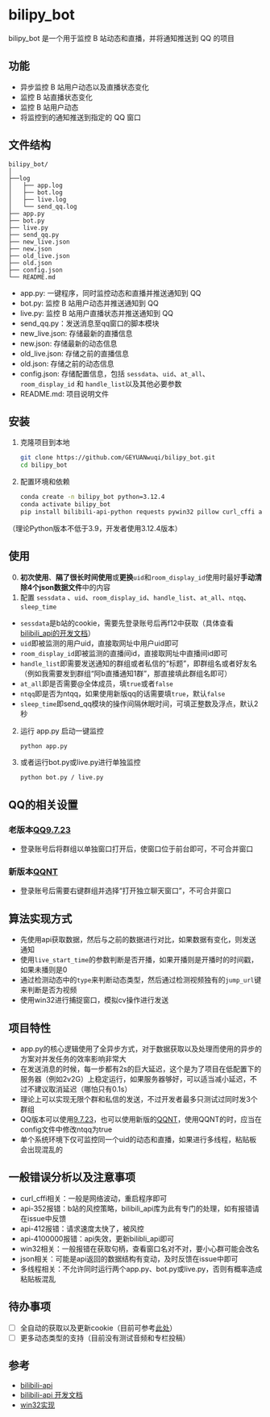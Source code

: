 # bilipy_bot

bilipy_bot 是一个用于监控 B 站动态和直播，并将通知推送到 QQ 的项目

## 功能

- 异步监控 B 站用户动态以及直播状态变化
- 监控 B 站直播状态变化
- 监控 B 站用户动态
- 将监控到的通知推送到指定的 QQ 窗口

## 文件结构

```
bilipy_bot/
│
├──log
│   ├── app.log
│   ├── bot.log
│   ├── live.log
│   └── send_qq.log
├── app.py
├── bot.py
├── live.py
├── send_qq.py
├── new_live.json
├── new.json
├── old_live.json
├── old.json
├── config.json
└── README.md
```
- app.py: 一键程序，同时监控动态和直播并推送通知到 QQ
- bot.py: 监控 B 站用户动态并推送通知到 QQ
- live.py: 监控 B 站用户直播状态并推送通知到 QQ
- send_qq.py：发送消息至qq窗口的脚本模块
- new_live.json: 存储最新的直播信息
- new.json: 存储最新的动态信息
- old_live.json: 存储之前的直播信息
- old.json: 存储之前的动态信息
- config.json: 存储配置信息，包括 `sessdata`、`uid`、`at_all`、 `room_display_id` 和 `handle_list`以及其他必要参数
- README.md: 项目说明文件

## 安装

1. 克隆项目到本地
    ```sh
    git clone https://github.com/GEYUANwuqi/bilipy_bot.git
    cd bilipy_bot
    ```

2. 配置环境和依赖
    ```sh
    conda create -n bilipy_bot python=3.12.4
    conda activate bilipy_bot
    pip install bilibili-api-python requests pywin32 pillow curl_cffi aiohttp aiofiles
    ```
（理论Python版本不低于3.9，开发者使用3.12.4版本）

## 使用
0. **初次使用**、**隔了很长时间使用**或**更换**`uid`和`room_display_id`使用时最好**手动清除4个json数据文件**中的内容
1. 配置 `sessdata` 、`uid`、`room_display_id`、`handle_list`、`at_all`、`ntqq`、`sleep_time`
- `sessdata`是b站的cookie，需要先登录账号后再f12中获取（具体查看[bilibili_api的开发文档](https://nemo2011.github.io/bilibili-api/#/get-credential)）
- `uid`即被监测的用户uid，直接取网址中用户uid即可
- `room_display_id`即被监测的直播间id，直接取网址中直播间id即可
- `handle_list`即需要发送通知的群组或者私信的“标题”，即群组名或者好友名（例如我需要发到群组“阿b直播通知1群”，那直接填此群组名即可）
- `at_all`即是否需要@全体成员，填`true`或者`false`
- `ntqq`即是否为ntqq，如果使用新版qq的话需要填`true`，默认`false`
- `sleep_time`即send_qq模块的操作间隔休眠时间，可填正整数及浮点，默认2秒
2. 运行 app.py 启动一键监控
    ```sh
    python app.py
    ```
3. 或者运行bot.py或live.py进行单独监控
    ```sh
    python bot.py / live.py
    ```

## QQ的相关设置
### 老版本[QQ9.7.23](https://dldir1.qq.com/qqfile/qq/PCQQ9.7.23/QQ9.7.23.29400.exe)
- 登录账号后将群组以单独窗口打开后，使窗口位于前台即可，不可合并窗口
### 新版本[QQNT](https://im.qq.com/pcqq/index.shtml)
- 登录账号后需要右键群组并选择“打开独立聊天窗口”，不可合并窗口

## 算法实现方式
- 先使用api获取数据，然后与之前的数据进行对比，如果数据有变化，则发送通知
- 使用`live_start_time`的参数判断是否开播，如果开播则是开播时的时间戳，如果未播则是0
- 通过检测动态中的`type`来判断动态类型，然后通过检测视频独有的`jump_url`键来判断是否为视频
- 使用win32进行捕捉窗口，模拟cv操作进行发送

## 项目特性
- app.py的核心逻辑使用了全异步方式，对于数据获取以及处理而使用的异步的方案对并发任务的效率影响非常大
- 在发送消息的时候，每一步都有2s的巨大延迟，这个是为了项目在低配置下的服务器（例如2v2G）上稳定运行，如果服务器够好，可以适当减小延迟，不过不建议取消延迟（哪怕只有0.1s）
- 理论上可以实现无限个群和私信的发送，不过开发者最多只测试过同时发3个群组
- QQ版本可以使用[9.7.23](https://dldir1.qq.com/qqfile/qq/PCQQ9.7.23/QQ9.7.23.29400.exe)，也可以使用新版的[QQNT](https://im.qq.com/pcqq/index.shtml)，使用QQNT的时，应当在config文件中修改ntqq为true
- 单个系统环境下仅可监控同一个uid的动态和直播，如果进行多线程，粘贴板会出现混乱的

## 一般错误分析以及注意事项
- curl_cffi相关：一般是网络波动，重启程序即可
- api-352报错：b站的风控策略，bilibili_api库为此有专门的处理，如有报错请在issue中反馈
- api-412报错：请求速度太快了，被风控
- api-4100000报错：api失效，更新bilibli_api即可
- win32相关：一般报错在获取句柄，查看窗口名对不对，要小心群可能会改名
- json相关：可能是api返回的数据结构有变动，及时反馈在issue中即可
- 多线程相关：不允许同时运行两个app.py、bot.py或live.py，否则有概率造成粘贴板混乱

## 待办事项
- [ ] 全自动的获取以及更新cookie（目前可参考[此处](https://socialsisteryi.github.io/bilibili-API-collect/docs/login/cookie_refresh.html)）
- [ ] 更多动态类型的支持（目前没有测试音频和专栏投稿）

## 参考
- [bilibili-api](https://github.com/nemo2011/bilibili-api)
- [bilibili-api 开发文档](https://nemo2011.github.io/bilibili-api/#/)
- [win32实现](https://www.bilibili.com/video/BV1Sk4y1Z7ue/)
